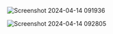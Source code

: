 ![Screenshot 2024-04-14 091936](https://github.com/Riyatomar14/networkPacketAnalyzer./assets/143107173/a0186789-c950-4013-9fb4-659222bc26b0)

![Screenshot 2024-04-14 092805](https://github.com/Riyatomar14/networkPacketAnalyzer./assets/143107173/cac36cd3-7d4c-42cd-a3fa-05fae132121e)
